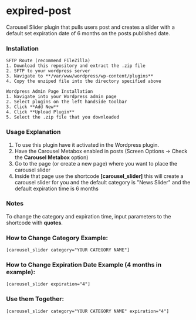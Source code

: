 # expired-post
Carousel Slider plugin that pulls users post and creates a slider with a default set expiration date of 6 months on the posts published date.
### Installation 
```
SFTP Route (recommend FileZilla)
1. Download this repository and extract the .zip file
2. SFTP to your wordpress server
3. Navigate to **/var/www/wordpress/wp-content/plugins**
4. Copy the unziped file into the directory specified above
```
```
Wordpress Admin Page Installation 
1. Navigate into your Wordpress admin page
2. Select plugins on the left handside toolbar
3. Click **Add New**
4. Click **Upload Plugin**
5. Select the .zip file that you downloaded
```
### Usage Explanation
1. To use this plugin have it activated in the Wordpress plugin. 
2. Have the Carousel Metabox enabled in posts (Screen Options -> Check the **Carousel Metabox** option)
3. Go to the page (or create a new page) where you want to place the carousel slider
4. Inside that page use the shortcode **[carousel_slider]** this will create a carousel slider for you and the default category is "News   Slider" and the default expiration time is 6 months

### Notes
To change the category and expiration time, input parameters to the shortcode with **quotes**. 

### How to Change Category Example:
```
[carousel_slider category="YOUR CATEGORY NAME"] 
```
### How to Change Expiration Date Example (4 months in example):
```
[carousel_slider expiration="4"] 
```

### Use them Together: 
```
[carousel_slider category="YOUR CATEGORY NAME" expiration="4"] 
```
